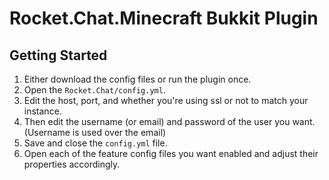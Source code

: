 # Rocket.Chat.Minecraft Bukkit Plugin

## Getting Started
1. Either download the config files or run the plugin once.
2. Open the `Rocket.Chat/config.yml`.
3. Edit the host, port, and whether you're using ssl or not to match your instance.
4. Then edit the username (or email) and password of the user you want. (Username is used over the email)
5. Save and close the `config.yml` file.
6. Open each of the feature config files you want enabled and adjust their properties accordingly.
